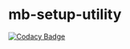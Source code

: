 # mb-setup-utility

[![Codacy Badge](https://api.codacy.com/project/badge/Grade/e361db36df7245ac9059dbbedbe65ca4)](https://www.codacy.com/app/christronyxyocum/mb-setup-utility?utm_source=github.com&amp;utm_medium=referral&amp;utm_content=christronyxyocum/mb-setup-utility&amp;utm_campaign=Badge_Grade)

